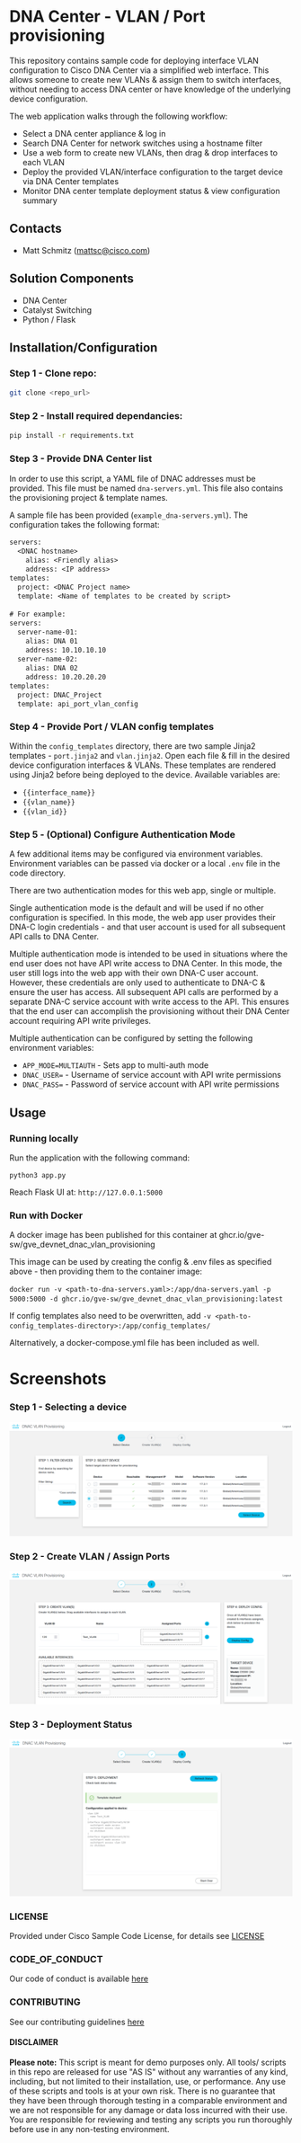 # DNA Center - VLAN / Port provisioning

This repository contains sample code for deploying interface VLAN configuration to Cisco DNA Center via a simplified web interface. This allows someone to create new VLANs & assign them to switch interfaces, without needing to access DNA center or have knowledge of the underlying device configuration.

The web application walks through the following workflow:

- Select a DNA center appliance & log in
- Search DNA Center for network switches using a hostname filter
- Use a web form to create new VLANs, then drag & drop interfaces to each VLAN
- Deploy the provided VLAN/interface configuration to the target device via DNA Center templates
- Monitor DNA center template deployment status & view configuration summary

## Contacts

- Matt Schmitz (<mattsc@cisco.com>)

## Solution Components

- DNA Center
- Catalyst Switching
- Python / Flask

## Installation/Configuration

### **Step 1 - Clone repo:**

```bash
git clone <repo_url>
```

### **Step 2 - Install required dependancies:**

```bash
pip install -r requirements.txt
```

### **Step 3 - Provide DNA Center list**

In order to use this script, a YAML file of DNAC addresses must be provided. This file must be named `dna-servers.yml`. This file also contains the provisioning project & template names.

A sample file has been provided (`example_dna-servers.yml`). The configuration takes the following format:

```
servers:
  <DNAC hostname>
    alias: <Friendly alias>
    address: <IP address>
templates:
  project: <DNAC Project name>
  template: <Name of templates to be created by script>

# For example:
servers:
  server-name-01:
    alias: DNA 01
    address: 10.10.10.10
  server-name-02:
    alias: DNA 02
    address: 10.20.20.20
templates:
  project: DNAC_Project
  template: api_port_vlan_config
```

### **Step 4 - Provide Port / VLAN config templates**

Within the `config_templates` directory, there are two sample Jinja2 templates - `port.jinja2` and `vlan.jinja2`. Open each file & fill in the desired device configuration interfaces & VLANs. These templates are rendered using Jinja2 before being deployed to the device. Available variables are:

- `{{interface_name}}`
- `{{vlan_name}}`
- `{{vlan_id}}`

### **Step 5 - (Optional) Configure Authentication Mode**

A few additional items may be configured via environment variables. Environment variables can be passed via docker or a local `.env` file in the code directory.

There are two authentication modes for this web app, single or multiple.

Single authentication mode is the default and will be used if no other configuration is specified. In this mode, the web app user provides their DNA-C login credentials - and that user account is used for all subsequent API calls to DNA Center.

Multiple authentication mode is intended to be used in situations where the end user does not have API write access to DNA Center. In this mode, the user still logs into the web app with their own DNA-C user account. However, these credentials are only used to authenticate to DNA-C & ensure the user has access. All subsequent API calls are performed by a separate DNA-C service account with write access to the API. This ensures that the end user can accomplish the provisioning without their DNA Center account requiring API write privileges.

Multiple authentication can be configured by setting the following environment variables:

- `APP_MODE=MULTIAUTH` - Sets app to multi-auth mode
- `DNAC_USER=` - Username of service account with API write permissions
- `DNAC_PASS=` - Password of service account with API write permissions

## Usage

### Running locally

Run the application with the following command:

```
python3 app.py
```

Reach Flask UI at: `http://127.0.0.1:5000`

### Run with Docker

A docker image has been published for this container at ghcr.io/gve-sw/gve_devnet_dnac_vlan_provisioning

This image can be used by creating the config & .env files as specified above - then providing them to the container image:

`docker run -v <path-to-dna-servers.yaml>:/app/dna-servers.yaml -p 5000:5000 -d ghcr.io/gve-sw/gve_devnet_dnac_vlan_provisioning:latest`

If config templates also need to be overwritten, add `-v <path-to-config_templates-directory>:/app/config_templates/`

Alternatively, a docker-compose.yml file has been included as well.

# Screenshots

### Step 1 - Selecting a device

![/IMAGES/step_1.png](/IMAGES/step_1.png)

### Step 2 - Create VLAN / Assign Ports

![/IMAGES/step_2.png](/IMAGES/step_2.png)

### Step 3 - Deployment Status

![/IMAGES/step_3.png](/IMAGES/step_3.png)

### LICENSE

Provided under Cisco Sample Code License, for details see [LICENSE](LICENSE.md)

### CODE_OF_CONDUCT

Our code of conduct is available [here](CODE_OF_CONDUCT.md)

### CONTRIBUTING

See our contributing guidelines [here](CONTRIBUTING.md)

#### DISCLAIMER

<b>Please note:</b> This script is meant for demo purposes only. All tools/ scripts in this repo are released for use "AS IS" without any warranties of any kind, including, but not limited to their installation, use, or performance. Any use of these scripts and tools is at your own risk. There is no guarantee that they have been through thorough testing in a comparable environment and we are not responsible for any damage or data loss incurred with their use.
You are responsible for reviewing and testing any scripts you run thoroughly before use in any non-testing environment.
